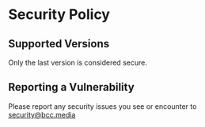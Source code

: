 # Security Policy

## Supported Versions

Only the last version is considered secure.

## Reporting a Vulnerability

Please report any security issues you see or encounter to security@bcc.media
